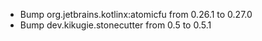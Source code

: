 
- Bump org.jetbrains.kotlinx:atomicfu from 0.26.1 to 0.27.0
- Bump dev.kikugie.stonecutter from 0.5 to 0.5.1
